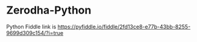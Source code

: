 # Zerodha-Python

Python Fiddle link is https://pyfiddle.io/fiddle/2fd13ce8-e77b-43bb-8255-9699d309c154/?i=true
